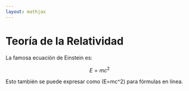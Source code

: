 ```yaml
---
layout: mathjax
---
```


# Teoría de la Relatividad

La famosa ecuación de Einstein es:

$$ E=mc^2 $$

Esto también se puede expresar como \(E=mc^2\) para fórmulas en línea.
